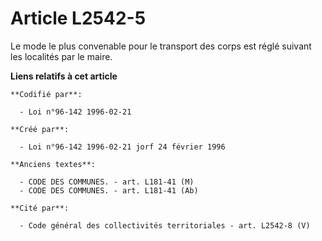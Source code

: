 # Article L2542-5

Le mode le plus convenable pour le transport des corps est réglé suivant les localités par le maire.

**Liens relatifs à cet article**

	**Codifié par**:

	  - Loi n°96-142 1996-02-21

	**Créé par**:

	  - Loi n°96-142 1996-02-21 jorf 24 février 1996

	**Anciens textes**:

	  - CODE DES COMMUNES. - art. L181-41 (M)
	  - CODE DES COMMUNES. - art. L181-41 (Ab)

	**Cité par**:

	  - Code général des collectivités territoriales - art. L2542-8 (V)

